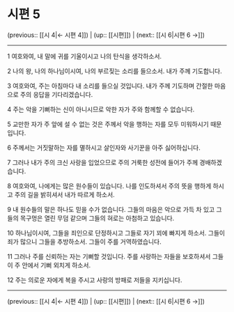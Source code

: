 # 시편 5

(previous:: [[시 4|← 시편 4]]) | (up:: [[시편]]) | (next:: [[시 6|시편 6 →]])

***




1 
여호와여, 내 말에 귀를 기울이시고 나의 탄식을 생각하소서. 



2 
나의 왕, 나의 하나님이시여, 나의 부르짖는 소리를 들으소서. 내가 주께 기도합니다. 



3 
여호와여, 주는 아침마다 내 소리를 들으실 것입니다. 내가 주께 기도하며 간절한 마음으로 주의 응답을 기다리겠습니다. 



4 
주는 악을 기뻐하는 신이 아니시므로 악한 자가 주와 함께할 수 없습니다. 



5 
교만한 자가 주 앞에 설 수 없는 것은 주께서 악을 행하는 자를 모두 미워하시기 때문입니다. 



6 
주께서는 거짓말하는 자를 멸하시고 살인자와 사기꾼을 아주 싫어하십니다. 



7 
그러나 내가 주의 크신 사랑을 입었으므로 주의 거룩한 성전에 들어가 주께 경배하겠습니다. 



8 
여호와여, 나에게는 많은 원수들이 있습니다. 나를 인도하셔서 주의 뜻을 행하게 하시고 주의 길을 밝히셔서 내가 따르게 하소서. 



9 
내 원수들의 말은 하나도 믿을 수가 없습니다. 그들의 마음은 악으로 가득 차 있고 그들의 목구멍은 열린 무덤 같으며 그들의 혀로는 아첨하고 있습니다. 



10 
하나님이시여, 그들을 죄인으로 단정하시고 그들로 자기 꾀에 빠지게 하소서. 그들이 죄가 많으니 그들을 추방하소서. 그들이 주를 거역하였습니다. 



11 
그러나 주를 신뢰하는 자는 기뻐할 것입니다. 주를 사랑하는 자들을 보호하셔서 그들이 주 안에서 기뻐 외치게 하소서. 



12 
주는 의로운 자에게 복을 주시고 사랑의 방패로 저들을 지키십니다.

***

(previous:: [[시 4|← 시편 4]]) | (up:: [[시편]]) | (next:: [[시 6|시편 6 →]])
